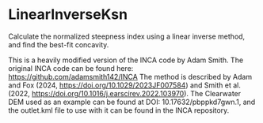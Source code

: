 # LinearInverseKsn
Calculate the normalized steepness index using a linear inverse method, and find the best-fit concavity.

This is a heavily modified version of the INCA code by Adam Smith.
The original INCA code can be found here: https://github.com/adamsmith142/INCA
The method is described by Adam and Fox (2024, https://doi.org/10.1029/2023JF007584) and Smith et al. (2022, https://doi.org/10.1016/j.earscirev.2022.103970).
The Clearwater DEM used as an example can be found at DOI: 10.17632/pbppkd7gwn.1, and the outlet.kml file to use with it can be found in the INCA repository.
